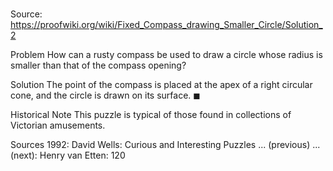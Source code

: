 # 

Source: https://proofwiki.org/wiki/Fixed_Compass_drawing_Smaller_Circle/Solution_2



Problem
How can a rusty compass be used to draw a circle whose radius is smaller than that of the compass opening?


Solution
The point of the compass is placed at the apex of a right circular cone, and the circle is drawn on its surface.
$\blacksquare$


Historical Note
This puzzle is typical of those found in collections of Victorian amusements.


Sources
1992: David Wells: Curious and Interesting Puzzles ... (previous) ... (next): Henry van Etten: $120$




